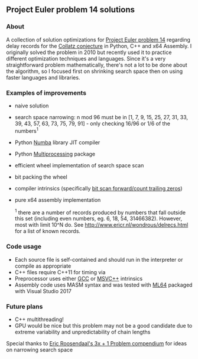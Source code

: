 ## Project Euler problem 14 solutions

### About
A collection of solution optimizations for [Project Euler problem 14](https://projecteuler.net/problem=14) regarding delay records for the [Collatz conjecture](https://en.wikipedia.org/wiki/Collatz_conjecture) in Python, C++ and x64 Assembly. I originally solved the problem in 2010 but recently used it to practice different optimization techniques and languages. Since it's a very straightforward problem mathematically, there's not a lot to be done about the algorithm, so I focused first on shrinking search space then on using faster languages and libraries.

### Examples of improvements
* naive solution
* search space narrowing: n mod 96 must be in [1, 7, 9, 15, 25, 27, 31, 33, 39, 43, 57, 63, 73, 75, 79, 91] - only checking 16/96 or 1/6 of the numbers<sup>1</sup>
* Python [Numba](http://numba.pydata.org/) library JIT compiler
* Python [Multiprocessing](https://docs.python.org/3/library/multiprocessing.html#module-multiprocessing.dummy) package
* efficient wheel implementation of search space scan
* bit packing the wheel
* compiler intrinsics (specifically [bit scan forward/count trailing zeros](https://en.wikipedia.org/wiki/Find_first_set))
* pure x64 assembly implementation

   <sup>1</sup> there are a number of records produced by numbers that fall outside this set (including even numbers, eg. 6, 18, 54, 31466382). However, most with limit 10^N do. See http://www.ericr.nl/wondrous/delrecs.html for a list of known records.

### Code usage
* Each source file is self-contained and should run in the interpreter or compile as appropriate
* C++ files require C++11 for timing via <chrono>
* Preprocessor uses either [GCC](https://gcc.gnu.org/onlinedocs/gcc/Other-Builtins.html) or [MSVC++](https://docs.microsoft.com/en-us/cpp/intrinsics/x64-amd64-intrinsics-list) intrinsics
* Assembly code uses MASM syntax and was tested with [ML64](https://docs.microsoft.com/en-us/cpp/assembler/masm/masm-for-x64-ml64-exe) packaged with Visual Studio 2017

### Future plans
* C++ multithreading!
* GPU would be nice but this problem may not be a good candidate due to extreme variability and unpredictability of chain lengths

Special thanks to [Eric Roosendaal's 3x + 1 Problem compendium](http://www.ericr.nl/wondrous/) for ideas on narrowing search space
